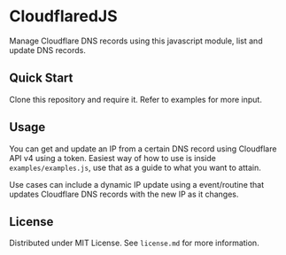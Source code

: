 # CloudflaredJS

Manage Cloudflare DNS records using this javascript module, list and update DNS records.

 ## Quick Start

Clone this repository and require it. Refer to examples for more input.

## Usage

You can get and update an IP from a certain DNS record using Cloudflare API v4 using a token. Easiest way of how to use is inside `examples/examples.js`, use that as a guide to what you want to attain.

Use cases can include a dynamic IP update using a event/routine that updates Cloudflare DNS records with the new IP as it changes.

## License

Distributed under MIT License. See `license.md` for more information.

